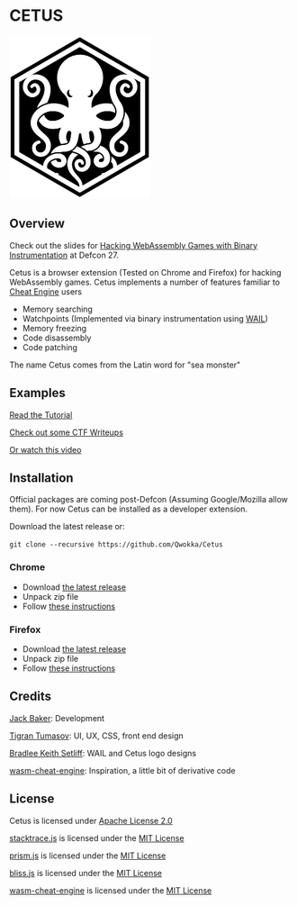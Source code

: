 # CETUS

![Logo](/icons/logo.png)

## Overview

Check out the slides for [Hacking WebAssembly Games with Binary Instrumentation](https://media.defcon.org/DEF%20CON%2027/DEF%20CON%2027%20presentations/DEFCON-27-Jack-Baker-Hacking-Web-Assembly-Games.pdf) at Defcon 27.

Cetus is a browser extension (Tested on Chrome and Firefox) for hacking WebAssembly games. Cetus implements a number of features familiar to [Cheat Engine](https://www.cheatengine.org) users

- Memory searching
- Watchpoints (Implemented via binary instrumentation using [WAIL](https://github.com/Qwokka/wail))
- Memory freezing
- Code disassembly
- Code patching

The name Cetus comes from the Latin word for "sea monster"

## Examples

[Read the Tutorial](https://github.com/Qwokka/Cetus/wiki/Cetus-101---Invincibility)

[Check out some CTF Writeups](https://github.com/Qwokka/Cetus/wiki/CTF-Writeups)

[Or watch this video](https://www.youtube.com/watch?v=V8UkCsPzbhQ)

## Installation

Official packages are coming post-Defcon (Assuming Google/Mozilla allow them). For now Cetus can be installed as a developer extension.

Download the latest release or:

`git clone --recursive https://github.com/Qwokka/Cetus`

### Chrome

- Download [the latest release](https://github.com/Qwokka/Cetus/releases)
- Unpack zip file
- Follow [these instructions](https://stackoverflow.com/a/24577660)

### Firefox

- Download [the latest release](https://github.com/Qwokka/Cetus/releases)
- Unpack zip file
- Follow [these instructions](https://www.ghacks.net/2015/12/24/temporary-add-on-loading-coming-to-firefox/)
## Credits

[Jack Baker](https://github.com/Qwokka): Development

[Tigran Tumasov](https://github.com/Shugar): UI, UX, CSS, front end design

[Bradlee Keith Setliff](http://bradsetliff.com/): WAIL and Cetus logo designs

[wasm-cheat-engine](https://github.com/vakzz/wasm-cheat-engine): Inspiration, a little bit of derivative code

## License

Cetus is licensed under [Apache License 2.0](/LICENSE)

[stacktrace.js](https://www.stacktracejs.com/) is licensed under the [MIT License](content/thirdparty/stacktrace/LICENSE)

[prism.js](https://prismjs.com/) is licensed under the [MIT License](extension/thirdparty/prism/LICENSE)

[bliss.js](https://blissfuljs.com/) is licensed under the [MIT License](extension/thirdparty/bliss/LICENSE)

[wasm-cheat-engine](https://github.com/vakzz/wasm-cheat-engine) is licensed under the [MIT License](https://github.com/vakzz/wasm-cheat-engine/blob/master/LICENSE.txt)

